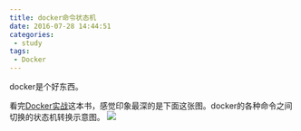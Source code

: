 ```yaml
---
title: docker命令状态机
date: 2016-07-28 14:44:51
categories:
 - study
tags:
 - Docker
---
```


docker是个好东西。
<!-- more -->
看完[Docker实战](https://yeasy.gitbooks.io/docker_practice)这本书，感觉印象最深的是下面这张图。docker的各种命令之间切换的状态机转换示意图。
![](http://ww2.sinaimg.cn/large/772d7a33gw1f69mec6nyhj20fk0cp0ua.jpg)
